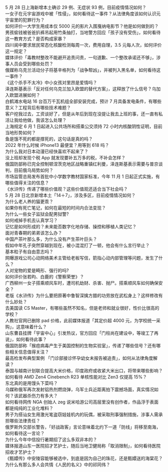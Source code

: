 5 月 28 日上海新增本土确诊 29 例、无症状 93 例，目前疫情情况如何？  
一女子在元宇宙游戏中被「性侵」，如何看待这一事件？从法律角度该如何认识元宇宙里的犯罪行为？  
如何评价一大学生用成本仅 5000 元的影片入围戛纳电影节？他是如何做到的？  
男孩偷钱被爸爸扒裤吊起用竹条抽打，当地警方回应「孩子没有受伤」，如何看待这一教育方式？是否构成家暴？  
四川阆中要求居民常态化核酸检测每周一次，费用自理，3.5 元每人次，如何评价这一规定？  
媒体评价「毒教材整改不能避开追责问责，一句道歉、一个整改承诺还不够」，涉事人员会受到哪些处罚？  
俄媒称乌克兰活动分子将基辛格列为「战争帮凶」，并被列入黑名单，如何看待这一事件？  
《这个杀手不太冷》中小女孩对里昂是爱情吗？  
泽连斯基表示「反对任何乌克兰加入欧盟的替代方案」，这释放了什么信号？乌加入欧盟进展如何？  
白鹤滩水电站 16 台百万千瓦机组全部安装完成，预计 7 月具备发电条件，有哪些意义？工程背后有哪些技术难题？  
客户挖我过去，工资谈好了，但是从年后到现在没提让我去上班的事，还一直有私活让我给他做，我该怎么处理？  
上海规定 6 月 1 日起进入公共场所和搭乘公交须持 72 小时内核酸阴性证明，目前当地形势如何？  
鱼是饿不死的都是撑死的，这句话是真的吗？  
2022 年什么时候 iPhone13 最便宜？用等到 618 吗？  
为什么我对日本动漫已经快喜欢不起来了？  
没上班却发现个税 App 就发现要补五万多的税，不补会怎样？  
俄国防部称已完全控制顿涅茨克地区战略重镇红利曼，泽连斯基表示需要与普京谈判，目前俄乌局势如何？  
市场监管总局发布首批中小学数字教材国家标准，今年 11 月 1 日起正式实施，有哪些值得关注的信息？  
《水浒传》传递了哪些价值观？这些价值观还适合当下社会吗？  
5 月 28 日北京新增本土「14＋7」，涉及多区，目前疫情情况如何？  
为什么老人养的猫更乖？  
如果你有死亡笔记，如何在最短的时间内合法变现？  
为什么一些女子监狱会配男狱警?  
如何戒掉手机去认真学习？  
记忆是如何形成的？未来能否数字化地存储、操控和移植人类记忆？  
面对青春期的弟弟该怎么办？  
中国产茶叶那么多，为什么没有产生茶叶巨头？  
假如中年孔子突然穿越到现在，被小混混打了一顿，他会有什么言行举止？  
基本粒子有自由意志吗？  
网曝游戏公司心动网络美术主管给老板写信，箭指心动内部管理等问题，发生了什么？  
人对宠物的爱是畸形、强行的吗?  
如何评价张若昀、白鹿的《警察荣誉》？  
广西柳州一女子搭乘顺风车时，遭司机劫财、杀害、抛尸。搭乘顺风车如何确保安全？  
老版《水浒传》为什么要把原著中鲁智深擒方腊的功劳放在武松身上？这样修改有什么妙处？  
去美国读 CS Master，有哪些虽然不知名，但是老师和就业很好，性价比很高的学校？  
人教社官网已删除 pad 价格，此前媒体报道「其定价超 4000 元，为学校统一采购」，这意味着什么？  
山东曹县挂牌「宇宙中心」引发热议，官方回应「门柱尚在建设中，等竣工了再说」，如何看待此事？  
俄国防部称「猴痘病毒产生于美国控制的生物实验室」，传递了哪些信号？还有哪些相关信息值得关注？  
最高检发布典型案例  「门诊部接诊怀孕幼女未报告被追责」，如何从法律角度解读？  
泰国与越南计划联合提高大米价格，印度政府或收紧大米出口，将带来哪些影响？  
如何看待 AMD Zen4 Cinebench R23 单核性能对比 Zen3 仅提高 15%？  
东北真的是用馒头下菜吗？  
乌媒称俄军再次发射铝热剂燃烧弹，乌军士兵近距离拍下震撼场面，真实情况如何？该武器杀伤力有多大？  
如何看待网传 NGA 创始人 zeg 说米哈游公司高层里没有创作者，作品浮于表面都是纯纯的工业化堆料？  
男子为搭讪女生用激光笔盗窃娃娃机内的玩偶，被采取刑事强制措施，涉事人需承担哪些法律责任？  
俄罗斯外交部长警告，「好战政客」言论意味着北约下一道「防线」将移至南海，如何看待这一言论？  
为什么今年中信投行暑期招了这么多双非本的？  
媒体报道山东一医院招才艺护士，随后当地卫健局称「取消限制」，如何看待医院招收才艺护士？  
《甄嬛传》中安陵容能够被选中，到底是因为自己的珠花，还是甄嬛送的海棠花？  
为什么有那么多人会共情《人民的名义》中的祁同伟？  
